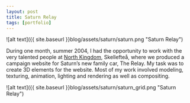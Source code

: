 ```yaml
---
layout: post
title: Saturn Relay
tags: [portfolio]
---
```


![alt text]({{ site.baseurl }}blog/assets/saturn/saturn.png "Saturn Relay")

<!--more-->

During one month, summer 2004, I had the opportunity to work with the very talented people at [North Kingdom](http://www.northkingdom.com), Skellefteå, where we produced a campaign website for Saturn’s new family car, The Relay. My task was to create 3D elements for the website. Most of my work involved modeling, texturing, animation, lighting and rendering as well as compositing.

![alt text]({{ site.baseurl }}blog/assets/saturn/saturn_grid.png "Saturn Relay")

